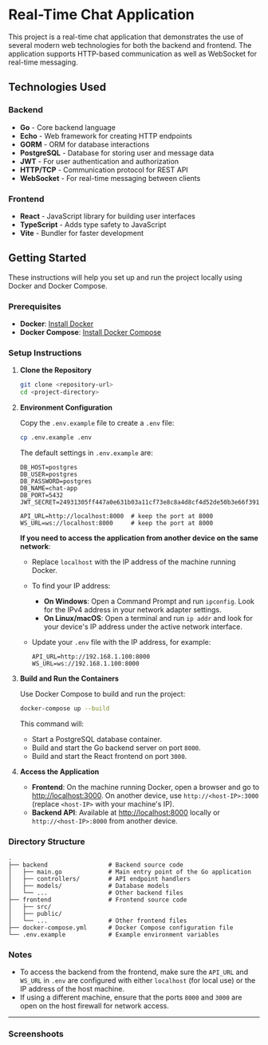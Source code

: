# Real-Time Chat Application

This project is a real-time chat application that demonstrates the use of several modern web technologies for both the backend and frontend. The application supports HTTP-based communication as well as WebSocket for real-time messaging.

## Technologies Used

### Backend
- **Go** - Core backend language
- **Echo** - Web framework for creating HTTP endpoints
- **GORM** - ORM for database interactions
- **PostgreSQL** - Database for storing user and message data
- **JWT** - For user authentication and authorization
- **HTTP/TCP** - Communication protocol for REST API
- **WebSocket** - For real-time messaging between clients

### Frontend
- **React** - JavaScript library for building user interfaces
- **TypeScript** - Adds type safety to JavaScript
- **Vite** - Bundler for faster development

## Getting Started

These instructions will help you set up and run the project locally using Docker and Docker Compose.

### Prerequisites

- **Docker**: [Install Docker](https://docs.docker.com/get-docker/)
- **Docker Compose**: [Install Docker Compose](https://docs.docker.com/compose/install/)

### Setup Instructions

1. **Clone the Repository**

   ```bash
   git clone <repository-url>
   cd <project-directory>
   ```

2. **Environment Configuration**

   Copy the `.env.example` file to create a `.env` file:

   ```bash
   cp .env.example .env
   ```

   The default settings in `.env.example` are:

   ```plaintext
   DB_HOST=postgres
   DB_USER=postgres
   DB_PASSWORD=postgres
   DB_NAME=chat-app
   DB_PORT=5432
   JWT_SECRET=24931305ff447a0e631b03a11cf73e8c8a4d8cf4d52de50b3e66f391d5e7ee5e1cfa4fae1d05b6df0cbc395c366b45d2b42ef8bd74e0c9b975792b6bf7a78d9f

   API_URL=http://localhost:8000  # keep the port at 8000
   WS_URL=ws://localhost:8000     # keep the port at 8000
   ```

   **If you need to access the application from another device on the same network**:
   
   - Replace `localhost` with the IP address of the machine running Docker.
   - To find your IP address:
     - **On Windows**: Open a Command Prompt and run `ipconfig`. Look for the IPv4 address in your network adapter settings.
     - **On Linux/macOS**: Open a terminal and run `ip addr` and look for your device's IP address under the active network interface.
   - Update your `.env` file with the IP address, for example:

     ```plaintext
     API_URL=http://192.168.1.100:8000
     WS_URL=ws://192.168.1.100:8000
     ```

3. **Build and Run the Containers**

   Use Docker Compose to build and run the project:

   ```bash
   docker-compose up --build
   ```

   This command will:
   - Start a PostgreSQL database container.
   - Build and start the Go backend server on port `8000`.
   - Build and start the React frontend on port `3000`.

4. **Access the Application**

   - **Frontend**: On the machine running Docker, open a browser and go to [http://localhost:3000](http://localhost:3000). On another device, use `http://<host-IP>:3000` (replace `<host-IP>` with your machine's IP).
   - **Backend API**: Available at [http://localhost:8000](http://localhost:8000) locally or `http://<host-IP>:8000` from another device.

### Directory Structure

```plaintext
.
├── backend                 # Backend source code
│   ├── main.go             # Main entry point of the Go application
│   ├── controllers/        # API endpoint handlers
│   ├── models/             # Database models
│   └── ...                 # Other backend files
├── frontend                # Frontend source code
│   ├── src/
│   ├── public/
│   └── ...                 # Other frontend files
├── docker-compose.yml      # Docker Compose configuration file
└── .env.example            # Example environment variables
```

### Notes
- To access the backend from the frontend, make sure the `API_URL` and `WS_URL` in `.env` are configured with either `localhost` (for local use) or the IP address of the host machine.
- If using a different machine, ensure that the ports `8000` and `3000` are open on the host firewall for network access.

--- 

### Screenshoots
